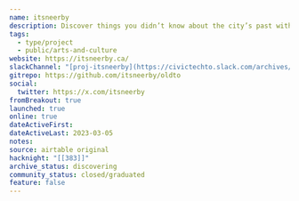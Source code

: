 ```yaml
---
name: itsneerby
description: Discover things you didn’t know about the city’s past with a photo web map. Using over 33,000 photos sourced* from the City of Toronto Archives, Toronto Public Library, and community members will be displayed on a web map, free for anyone to view and interact with. Any users can navigate to any park or neighbourhood using an open-source map tool, offering block-by-block browsing of historic Toronto photographs and community submissions.
tags:
  - type/project
  - public/arts-and-culture
website: https://itsneerby.ca/
slackChannel: "[proj-itsneerby](https://civictechto.slack.com/archives/C0352L19ATE)"
gitrepo: https://github.com/itsneerby/oldto
social:
  twitter: https://x.com/itsneerby
fromBreakout: true
launched: true
online: true
dateActiveFirst: 
dateActiveLast: 2023-03-05
notes: 
source: airtable original
hacknight: "[[383]]"
archive_status: discovering
community_status: closed/graduated
feature: false
---
```

